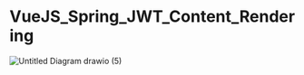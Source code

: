 ﻿# VueJS_Spring_JWT_Content_Rendering

![Untitled Diagram drawio (5)](https://github.com/junxian428/VueJS_Spring_JWT_Content_Rendering/assets/58724748/bd7de300-d2e6-417a-8d71-828e9f10b982)
